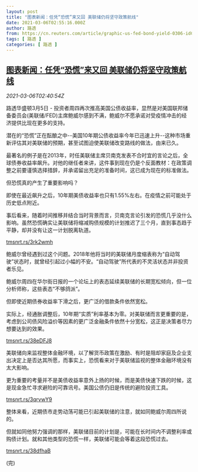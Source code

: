 ```yaml
---
layout: post
title: "图表新闻：任凭“恐慌”来又回 美联储仍将坚守政策航线"
date: 2021-03-06T02:55:16.000Z
author: 路透
from: https://cn.reuters.com/article/graphic-us-fed-bond-yield-0306-idCNKCS2AY04D
tags: [ 路透 ]
categories: [ 路透 ]
---
```

<!--1614999316000-->
[图表新闻：任凭“恐慌”来又回 美联储仍将坚守政策航线](https://cn.reuters.com/article/graphic-us-fed-bond-yield-0306-idCNKCS2AY04D)
------

<div>
<div><i>2021-03-06T02:40:54Z</i></div><p>路透华盛顿3月5日 - 投资者周四再次推高美国公债收益率，显然是对美国联邦储备委员会(美联储/FED)主席鲍威尔感到不满，鲍威尔不愿承诺对受疫情冲击的经济提供比现在更多的支持。</p><p>潜在的“恐慌”正在酝酿之中--美国10年期公债收益率今年已迅速上升--这种市场重新评估其对美联储的预期，甚至试图迫使美联储改变路线的做法，由来已久。</p><p>最著名的例子是在2013年，时任美联储主席贝南克发表不合时宜的言论之后，全球债券收益率飙升。对他的继任者来讲，这件事到现在仍是个反面教材：在政策调整之前要谨慎选择措辞，并承诺留出充足的准备时间，这已成为现在的标准做法。</p><p>但恐慌真的产生了重要影响吗？</p><p>即使在最近飙升之后，10年期美债收益率也只有1.55%左右。在疫情之前可能处于历史低点附近。</p><p>事后看来，随着时间推移并结合当时背景而言，贝南克言论引发的恐慌几乎没什么影响。虽然恐慌确实让美联储将缩减购债规模的计划推迟了三个月，直到事态趋于平静，却并没有让这一计划脱离轨道。</p><p><a href="https://tmsnrt.rs/3rk2wmh">tmsnrt.rs/3rk2wmh</a></p><p>鲍威尔曾经遇到过这个问题。2018年他将当时的美联储月度缩表称为“自动驾驶”状态时，就曾经引起过小幅的不安。“自动驾驶”所代表的不灵活状态并非投资者乐见。</p><p>鲍威尔周四在华尔街日报的一个论坛上的表态延续美联储的长期宽松倾向，但一位分析师称，这些表态“不够鸽派”。</p><p>但即使近期债券收益率下滑之后，更广泛的借款条件依然宽松。</p><p>实际上，经通胀调整后，10年期“实质”利率基本为零。对美联储而言更重要的是，考虑到公司债风险溢价等因素的更广泛金融条件依然十分宽松，这正是决策者尽力想要达到的效果。</p><p><a href="https://tmsnrt.rs/38eDFJ8">tmsnrt.rs/38eDFJ8</a></p><p>美联储向来监视整体金融环境，以了解货币政策在激励、有时是阻却家庭及企业支出决定上是否达其所愿，而事实上，恐慌看来对于美联储监视的整体金融环境没有太大影响。</p><p>更为重要的考量并不是美债收益率意外上扬的时候，而是美债快速下跌的时候，这是现金急忙寻求避险的可靠讯号。美国公债仍旧是传统的避险投资工具。</p><p><a href="https://tmsnrt.rs/3qrvwY9">tmsnrt.rs/3qrvwY9</a></p><p>整体来看，近期债市走势动荡可能已引起美联储的注意，就如同鲍威尔周四所说的。</p><p>但就如同他努力强调的那样，美联储目前的计划是，可能在长时间内不调整利率或购债计划。就和其他类型的恐慌一样，美联储可能会等着这段恐慌过去。</p><p><a href="https://tmsnrt.rs/38dfhaB">tmsnrt.rs/38dfhaB</a></p><p>(完)</p>
</div>
